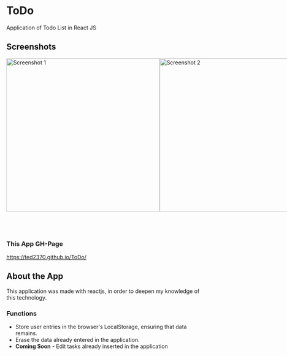 # ToDo
Application of Todo List in React JS
</br>
<h2>Screenshots</h2>
<div style="display: flex; justify-content: space-around;">
  <img src="https://raw.githubusercontent.com/Ted2370/ToDo/main/screenshots/screenshot01.png" alt="Screenshot 1" height="400">
  <img src="https://raw.githubusercontent.com/Ted2370/ToDo/main/screenshots/screenshot02.png" alt="Screenshot 2" height="400">
  <img src="https://raw.githubusercontent.com/Ted2370/ToDo/main/screenshots/screenshot03.png" alt="Screenshot 3" height="400">
</div>

<br>
<br>
<br>

### This App GH-Page
https://ted2370.github.io/ToDo/


## About the App

This application was made with reactjs, in order to deepen my knowledge of this technology.
### Functions
<ul>
<li>  Store user entries in the browser's LocalStorage, ensuring that data remains. </li>
<li>  Erase the data already entered in the application. </li>
<li>  <strong>Coming Soon</strong> - Edit tasks already inserted in the application </li>

</ul>
